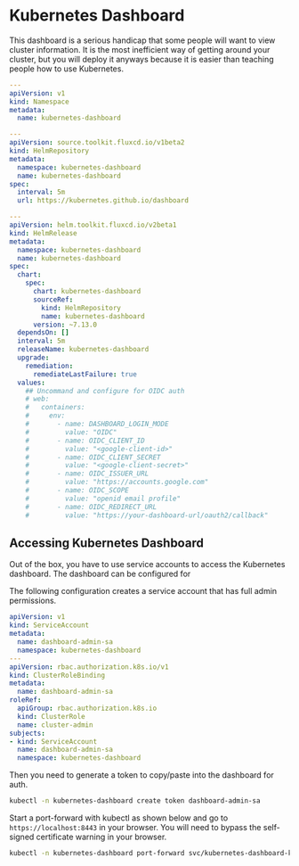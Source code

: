 # Kubernetes Dashboard

This dashboard is a serious handicap that some people will want to view cluster information.
It is the most inefficient way of getting around your cluster, but you will deploy it anyways because it is easier than teaching people how to use Kubernetes.

```yaml:kubernetes-dashboard.yaml
---
apiVersion: v1
kind: Namespace
metadata:
  name: kubernetes-dashboard

---
apiVersion: source.toolkit.fluxcd.io/v1beta2
kind: HelmRepository
metadata:
  namespace: kubernetes-dashboard
  name: kubernetes-dashboard
spec:
  interval: 5m
  url: https://kubernetes.github.io/dashboard

---
apiVersion: helm.toolkit.fluxcd.io/v2beta1
kind: HelmRelease
metadata:
  namespace: kubernetes-dashboard
  name: kubernetes-dashboard
spec:
  chart:
    spec:
      chart: kubernetes-dashboard
      sourceRef:
        kind: HelmRepository
        name: kubernetes-dashboard
      version: ~7.13.0
  dependsOn: []
  interval: 5m
  releaseName: kubernetes-dashboard
  upgrade:
    remediation:
      remediateLastFailure: true
  values:
    ## Uncommand and configure for OIDC auth
    # web:
    #   containers:
    #     env:
    #       - name: DASHBOARD_LOGIN_MODE
    #         value: "OIDC"
    #       - name: OIDC_CLIENT_ID
    #         value: "<google-client-id>"
    #       - name: OIDC_CLIENT_SECRET
    #         value: "<google-client-secret>"
    #       - name: OIDC_ISSUER_URL
    #         value: "https://accounts.google.com"
    #       - name: OIDC_SCOPE
    #         value: "openid email profile"
    #       - name: OIDC_REDIRECT_URL
    #         value: "https://your-dashboard-url/oauth2/callback"
```

## Accessing Kubernetes Dashboard
Out of the box, you have to use service accounts to access the Kubernetes dashboard.
The dashboard can be configured for 

The following configuration creates a service account that has full admin permissions.
```yaml:dashboard-admin.yaml
apiVersion: v1
kind: ServiceAccount
metadata:
  name: dashboard-admin-sa
  namespace: kubernetes-dashboard
---
apiVersion: rbac.authorization.k8s.io/v1
kind: ClusterRoleBinding
metadata:
  name: dashboard-admin-sa
roleRef:
  apiGroup: rbac.authorization.k8s.io
  kind: ClusterRole
  name: cluster-admin
subjects:
- kind: ServiceAccount
  name: dashboard-admin-sa
  namespace: kubernetes-dashboard
```

Then you need to generate a token to copy/paste into the dashboard for auth.
```bash
kubectl -n kubernetes-dashboard create token dashboard-admin-sa
```

Start a port-forward with kubectl as shown below and go to `https://localhost:8443` in your browser.
You will need to bypass the self-signed certificate warning in your browser.
```bash
kubectl -n kubernetes-dashboard port-forward svc/kubernetes-dashboard-kong-proxy 8443:443
```
